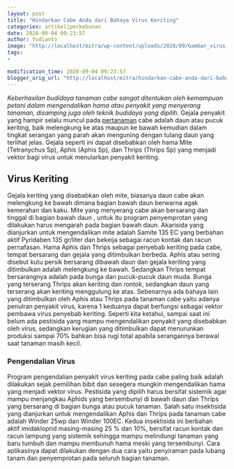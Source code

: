 ```yaml
---
layout: post
title: "Hindarkan Cabe Anda dari Bahaya Virus Keriting"
categories: artikel|perkebunan
date: 2020-09-04 09:23:57
author: Yudianto
image: "http://localhost/mitra/wp-content/uploads/2020/09/Gambar_virus-keriting_1067x800.jpg"
tags:
- 

modification_time: 2020-09-04 09:23:57
blogger_orig_url: "http://localhost/mitra/hindarkan-cabe-anda-dari-bahaya-virus.html"
---
```


<em>Keberhasilan budidaya tanaman cabe sangat ditentukan oleh kemampuan petani dalam mengendalikan hama atau penyakit yang menyerang tanaman, disamping juga oleh teknik budidaya yang dipilih.</em>
Gejala penyakit yang hampir selalu muncul pada <a class="wpil_keyword_link" href="http://127.0.0.1/mitra/pertanian"   title="pertanaman" data-wpil-keyword-link="linked">pertanaman</a> cabe adalah daun atau pucuk keriting, baik melengkung ke atas maupun ke bawah kemudian dalam tingkat serangan yang parah akan menguning dengan tulang daun yang terlihat jelas. Gejala seperti ini dapat disebabkan oleh hama Mite (Tetranychus Sp), Aphis (Aphis Sp), dan Thrips (Thrips Sp) yang menjadi vektor bagi virus untuk menularkan penyakit keriting.
<h2>Virus Keriting</h2>
Gejala keriting yang disebabkan oleh mite, biasanya daun cabe akan melengkung ke bawah dimana bagian bawah daun berwarna agak kemerahan dan kaku. Mite yang menyerang cabe akan bersarang dan tinggal di bagian bawah daun , untuk itu program penyemprotan yang dilakukan harus mengarah pada bagian bawah daun. Akarisida yang dianjurkan untuk mengendalikan mite adalah Samite 135 EC yang berbahan aktif Pyridaben 135 gr/liter dan bekeija sebagai racun kontak dan racun pernafasan.
Hama Aphis dan Thrips sebagai penyebab keriting pada cabe, tempat bersarang dan gejala yang ditimbulkan berbeda. Aphis atau sering disebut kutu persik bersarang dibawah daun dan gejala keriting yang ditimbulkan adalah melengkung ke bawah. Sedangkan Thrips tempat bersarangnya adalah pada bunga dan pucuk-pucuk daun muda.
Bunga yang terserang Thrips akan keriting dan rontok, sedangkan daun yang terserang akan keriting menggulung ke atas. Sebenarnya ada bahaya lain yang ditimbulkan oleh Aphis atau Thrips pada tanaman cabe yaitu adanya penulran penyakit virus, karena 1 keduanya dapat berfungsi sebagai vektor pembawa virus penyebab keriting. Seperti kita ketahui, sampai saat ini belum ada pestisida yang mampu mengendalikan penyakit yang disebabkan oleh virus, sedangkan kerugian yang ditimbulkan dapat menurunkan produksi sampai 70% bahkan bisa rugi total apabila serangannya berawal saat tanaman masih kecil.
<h3>Pengendalian Virus</h3>
Program pengendalian penyakit virus keriting pada cabe paling baik adalah dilakukan sejak pemilihan bibit dan sesegera mungkin mengendalikan hama yang menjadi vektor virus. Pestisida yang dipilih harus bersifat sistemik agar mampu menjangkau Aphids yang bersembunyi di bawah daun dan Thrips yang bersarang di bagian bunga atau pucuk tanaman. Salah satu insektisida yang dianjurkan untuk mengendalikan Aphis dan Thrips pada tanaman cabe adalah Winder
25wp dan Winder 100EC. Kedua insektisida ini berbahan aktif imidakloprid masing-masing 25 % dan 10%, bersifat racun kontak dan racun lampung yang sistemik sehingga mampu melindungi tanaman yang baru tumbuh dan mampu membunuh hama meski yang tersembunyi. Cara aplikasinya dapat dilakukan dengan dua cara yaitu penyiraman pada lubang tanam dan penyemprotan pada seluruh bagian tanaman.
